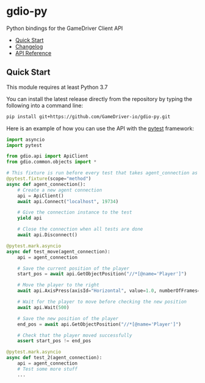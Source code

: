 # gdio-py
Python bindings for the GameDriver Client API

 - [Quick Start](#Quick-Start)
 - [Changelog](CHANGELOG.md)
 - [API Reference](docs/ApiClient_Reference.md)

## Quick Start

This module requires at least Python 3.7

You can install the latest release directly from the repository by typing the following into a command line:
```bash
pip install git+https://github.com/GameDriver-io/gdio-py.git
```

Here is an example of how you can use the API with the [pytest](https://docs.pytest.org/en/latest/getting-started.html) framework:
```py
import asyncio
import pytest

from gdio.api import ApiClient
from gdio.common.objects import *

# This fixture is run before every test that takes agent_connection as an argument
@pytest.fixture(scope="method")
async def agent_connection():
    # Create a new agent connection
    api = ApiClient()
    await api.Connect("localhost", 19734)

    # Give the connection instance to the test
    yield api

    # Close the connection when all tests are done
    await api.Disconnect()

@pytest.mark.asyncio
async def test_move(agent_connection):
    api = agent_connection

    # Save the current position of the player
    start_pos = await api.GetObjectPosition("//*[@name='Player']")

    # Move the player to the right
    await api.AxisPress(axisId="Horizontal", value=1.0, numberOfFrames=100)

    # Wait for the player to move before checking the new position
    await api.Wait(500)

    # Save the new position of the player
    end_pos = await api.GetObjectPosition("//*[@name='Player']")

    # Check that the player moved successfully
    assert start_pos != end_pos

@pytest.mark.asyncio
async def test_2(agent_connection):
    api = agent_connection
    # Test some more stuff
    ...
```
